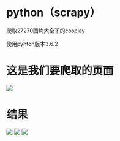 <h1>python（scrapy）</h1>
<p>爬取27270图片大全下的cosplay</p>
<p>使用pyhton版本3.6.2</p>

<h1>这是我们要爬取的页面</h1>

<img src="http://ox8e1wv8q.bkt.clouddn.com/web.jpg"/>

<h1>结果</h1>
<img src="http://ox8e1wv8q.bkt.clouddn.com/result.png"/>
<img src="http://ox8e1wv8q.bkt.clouddn.com/result1.png"/>
<img src="http://ox8e1wv8q.bkt.clouddn.com/result2.jpg"/>
